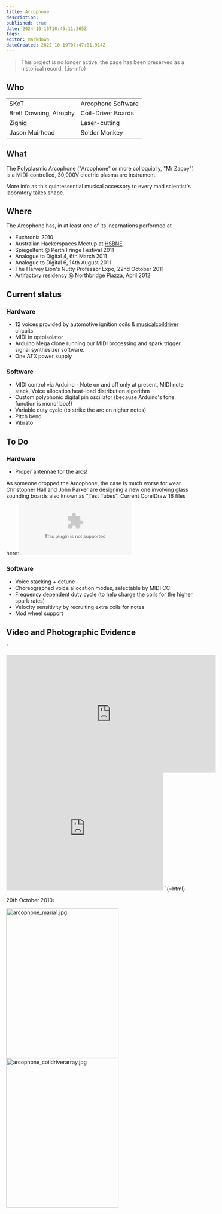 ```yaml
---
title: Arcophone
description: 
published: true
date: 2024-10-16T10:45:11.365Z
tags: 
editor: markdown
dateCreated: 2022-10-19T07:47:01.914Z
---
```


> This project is no longer active, the page has been preserved as a historical record.
{.is-info}

## Who

|                        |                    |
|------------------------|--------------------|
| SKoT                   | Arcophone Software |
| Brett Downing, Atrophy | Coil-Driver Boards |
| Zignig                 | Laser-cutting      |
| Jason Muirhead         | Solder Monkey      |

## What

The Polyplasmic Arcophone ("Arcophone" or more colloquially, "Mr Zappy") is a MIDI-controlled, 30,000V electric plasma arc instrument.

More info as this quintessential musical accessory to every mad scientist's laboratory takes shape.

## Where

The Arcophone has, in at least one of its incarnations performed at

- Euchronia 2010
- Australian Hackerspaces Meetup at [HSBNE](http://www.hsbne.org).
- Spiegeltent @ Perth Fringe Festival 2011
- Analogue to Digital 4, 6th March 2011
- Analogue to Digital 6, 14th August 2011
- The Harvey Lion's Nutty Professor Expo, 22nd October 2011
- Artifactory residency @ Northbridge Piazza, April 2012

## Current status

### Hardware

- 12 voices provided by automotive ignition coils & [musicalcoildriver](musicalcoildriver) circuits
- MIDI in optoisolator
- Arduino Mega clone running our MIDI processing and spark trigger signal synthesizer software.
- One ATX power supply

### Software

- MIDI control via Arduino - Note on and off only at present, MIDI note stack, Voice allocation heat-load distribution algorithm
- Custom polyphonic digital pin oscillator (because Arduino's tone function is mono! boo!)
- Variable duty cycle (to strike the arc on higher notes)
- Pitch bend
- Vibrato

## To Do

### Hardware

- Proper antennae for the arcs!

As someone dropped the Arcophone, the case is much worse for wear. Christopher Hall and John Parker are designing a new one involving glass sounding boards also known as "Test Tubes". Current CorelDraw 16 files here:![](/projects/arcphone/arcophoneboard.zip)

### Software

- Voice stacking + detune
- Choreographed voice allocation modes, selectable by MIDI CC.
- Frequency dependent duty cycle (to help charge the coils for the higher spark rates)
- Velocity sensitivity by recruiting extra coils for notes
- Mod wheel support

## Video and Photographic Evidence

`
<iframe width="560" height="315" src="http://www.youtube.com/embed/_WfszpzNAmw" frameborder="0" allowfullscreen></iframe>
<iframe width="420" height="315" src="http://www.youtube.com/embed/36xI4kt8HiU" frameborder="0" allowfullscreen></iframe>
`{=html}

20th October 2010:

<img src="/projects/arcophone_maria1.jpg" width="300" height="400" alt="arcophone_maria1.jpg" /> <img src="/projects/arcophone_coildriverarray.jpg" width="300" height="400" alt="arcophone_coildriverarray.jpg" />

